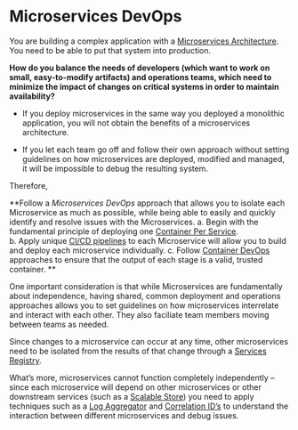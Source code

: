 Microservices DevOps
===

You are building a complex application with a [Microservices Architecture](../Microservices/Microservices-Architecture.md). You need to be able to put that system into production.

**How do you balance the needs of developers (which want to work on small, easy-to-modify artifacts) and operations teams, which need to minimize the impact of changes on critical systems in order to maintain availability?**

-   If you deploy microservices in the same way you deployed a monolithic application, you will not obtain the benefits of a microservices architecture.

-   If you let each team go off and follow their own approach without setting guidelines on how microservices are deployed, modified and managed, it will be impossible to debug the resulting system.

Therefore,

**Follow a *Microservices DevOps* approach that allows you to isolate each Microservice as much as possible, while being able to easily and quickly identify and resolve issues with the Microservices. 
a. Begin with the fundamental principle of deploying one [Container Per Service](Container-Per-Service.md).  
b. Apply unique [CI/CD pipelines](CD-Pipeline.md) to each Microservice will allow you to build and deploy each microservice individually.
c. Follow [Container DevOps](../container-architecture/Container-DevOps.md) approaches to ensure that the output of each stage is a valid, trusted container. ** 

One important consideration is that while Microservices are fundamentally about independence, having shared, common deployment and operations approaches allows you to set guidelines on how microservices interrelate and interact with each other.  They also faciliate team members moving between teams as needed.

Since changes to a microservice can occur at any time, other microservices need to be isolated from the results of that change through a [Services Registry](Service-Registry-kyle.md).

What’s more, microservices cannot function completely independently – since each microservice will depend on other microservices or other downstream services (such as a [Scalable Store](../Scalable-Store/Scalable-Store.md)) you need to apply techniques such as a [Log Aggregator](Log-Aggregator.md) and [Correlation ID’s](Correlation-ID.md) to understand the interaction between different microservices and debug issues.
